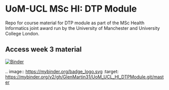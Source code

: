# UoM-UCL MSc HI: DTP Module
Repo for course material for DTP module as part of the MSc Health Informatics joint award run by the University of Manchester and University College London.

## Access week 3 material
[![Binder](https://mybinder.org/badge_logo.svg)](https://mybinder.org/v2/gh/GlenMartin31/UoM_UCL_HI_DTPModule.git/master)

.. image:: https://mybinder.org/badge_logo.svg
 :target: https://mybinder.org/v2/gh/GlenMartin31/UoM_UCL_HI_DTPModule.git/master

